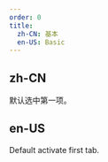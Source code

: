 ```yaml
---
order: 0
title:
  zh-CN: 基本
  en-US: Basic
---
```


## zh-CN

默认选中第一项。

## en-US

Default activate first tab.